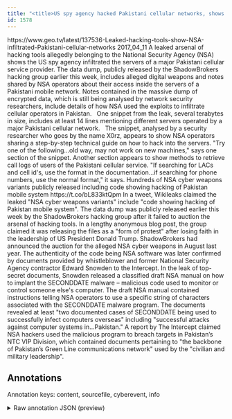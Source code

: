 ```yaml
---
title: "<title>US spy agency hacked Pakistani cellular networks, shows leaked data | Sci-Tech - Geo.tv</title>"
id: 1578
---
```


<title>US spy agency hacked Pakistani cellular networks, shows leaked data | Sci-Tech - Geo.tv</title>
<source> https://www.geo.tv/latest/137536-Leaked-hacking-tools-show-NSA-infiltrated-Pakistani-cellular-networks </source>
<date> 2017_04_11 </date>
<text>
A leaked arsenal of hacking tools allegedly belonging to the National Security Agency (NSA) shows the US spy agency infiltrated the servers of a major Pakistani cellular service provider.
The data dump, publicly released by the ShadowBrokers hacking group earlier this week, includes alleged digital weapons and notes shared by NSA operators about their access inside the servers of a Pakistani mobile network.
Notes contained in the massive dump of encrypted data, which is still being analysed by network security researchers, include details of how NSA used the exploits to infiltrate cellular operators in Pakistan.  
One snippet from the leak, several terabytes in size, includes at least 14 lines mentioning different servers operated by a major Pakistani cellular network.  
The snippet, analysed by a security researcher who goes by the name X0rz, appears to show NSA operators sharing a step-by-step technical guide on how to hack into the servers.
"Try one of the following…old way, may not work on new machines," says one section of the snippet.
Another section appears to show methods to retrieve call logs of users of the Pakistani cellular service.
"If searching for LACs and cell id's, use the format in the documentation…if searching for phone numbers, use the normal format," it says.
Hundreds of NSA cyber weapons variants publicly released including code showing hacking of Pakistan mobile system https://t.co/bL833ktQpm
In a tweet, Wikileaks claimed the leaked "NSA cyber weapons variants" include "code showing hacking of Pakistan mobile system".
The data dump was publicly released earlier this week by the ShadowBrokers hacking group after it failed to auction the arsenal of hacking tools.
In a lengthy anonymous blog post, the group claimed it was releasing the files as a "form of protest" after losing faith in the leadership of US President Donald Trump.
ShadowBrokers had announced the auction for the alleged NSA cyber weapons in August last year.
The authenticity of the code being NSA software was later confirmed by documents provided by whistleblower and former National Security Agency contractor Edward Snowden to the Intercept.
In the leak of top-secret documents, Snowden released a classified draft NSA manual on how to implant the SECONDDATE malware – malicious code used to monitor or control someone else's computer.
The draft NSA manual contained instructions telling NSA operators to use a specific string of characters associated with the SECONDDATE malware program.
The documents revealed at least "two documented cases of SECONDDATE being used to successfully infect computers overseas" including "successful attacks against computer systems in…Pakistan."
A report by The Intercept claimed NSA hackers used the malicious program to breach targets in Pakistan’s NTC VIP Division, which contained documents pertaining to "the backbone of Pakistan’s Green Line communications network" used by the "civilian and military leadership".
</text>



## Annotations

Annotation keys: content, sourcefile, cyberevent, info

<details>
<summary>Raw annotation JSON (preview)</summary>

```json
{
  "content": "A leaked arsenal of hacking tools allegedly belonging to the National Security Agency (NSA) shows the US spy agency infiltrated the servers of a major Pakistani cellular service provider. The data dump, publicly released by the ShadowBrokers hacking group earlier this week, includes alleged digital weapons and notes shared by NSA operators about their access inside the servers of a Pakistani mobile network. Notes contained in the massive dump of encrypted data, which is still being analysed by network security researchers, include details of how NSA used the exploits to infiltrate cellular operators in Pakistan. \u00a0 One snippet from the leak, several terabytes in size, includes at least 14 lines mentioning different servers operated by a major Pakistani cellular network. \u00a0 The snippet, analysed by a security researcher who goes by the name X0rz, appears to show NSA operators sharing a step-by-step technical guide on how to hack into the servers. \"Try one of the following\u2026old way, may not work on new machines,\" says one section of the snippet. Another section appears to show methods to retrieve call logs of users of the Pakistani cellular service. \"If searching for LACs and cell id's, use the format in the documentation\u2026if searching for phone numbers, use the normal format,\" it says. Hundreds of NSA cyber weapons variants publicly released including code showing hacking of Pakistan mobile system https://t.co/bL833ktQpm In a tweet, Wikileaks claimed the leaked \"NSA cyber weapons variants\" include \"code showing hacking of Pakistan mobile system\". The data dump was publicly released earlier this week by the ShadowBrokers hacking group after it failed to auction the arsenal of hacking tools. In a lengthy anonymous blog post, the group claimed it was releasing the files as a \"form of protest\" after losing faith in the leadership of US President Donald Trump. ShadowBrokers had announced the auction for the alleged NSA cyber weapons in August last year. The authenticity of the code being NSA software was later confirmed by documents provided by whistleblower and former National Security Agency contractor Edward Snowden to the Intercept. In the leak of top-secret documents, Snowden released a classified draft NSA manual on how to implant the SECONDDATE malware \u2013 malicious code used to monitor or control someone else's computer. The draft NSA manual contained instructions telling NSA operators to use a specific string of characters associated with the SECONDDATE malware program. The documents revealed at least \"two documented cases of SECONDDATE being used to successfully infect computers overseas\" including \"successful attacks against computer systems in\u2026Pakistan.\" A report by The Intercept claimed NSA hackers used the malicious program to breach targets in Pakistan\u2019s NTC VIP Division, which contained documents pertaining to \"the backbone of Pakistan\u2019s Green Line communications network\" used by the \"civilian and military leadership\".",
  "sourcefile": "1578.txt",
  "cyberevent": {
    "hopper": [
      {
        "index": 0,
        "relation": "Same",
        "events": [
          {
            "index": "E2",
            "type": "Attack",
            "realis": "Actual",
            "nugget": {
              "startOffset": 188,
              "index": "T2",
              "endOffset": 201,
              "text": "The data dump"
            },
            "argument": [
              {
                "index": "T3",
                "text": "the ShadowBrokers hacking group",
                "endOffset": 255,
                "role": {
                  "type": "Attacker"
                },
                "startOffset": 224,
                "type": "Organization"
              },
              {
                "index": "T4",
                "text": "earlier this week",
                "endOffset": 273,
                "role": {
                  "type": "Time"
           
```
</details>

